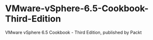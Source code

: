 # VMware-vSphere-6.5-Cookbook-Third-Edition
VMware vSphere 6.5 Cookbook - Third Edition, published by Packt
